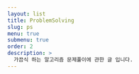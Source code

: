 ```yaml
---
layout: list
title: ProblemSolving
slug: ps
menu: true
submenu: true
order: 2
description: >
  가끔식 하는 알고리즘 문제풀이에 관한 글 입니다.
---
```

